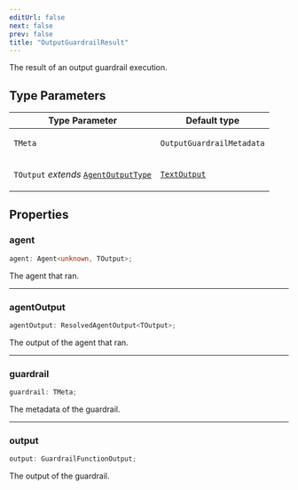 ```yaml
---
editUrl: false
next: false
prev: false
title: "OutputGuardrailResult"
---
```


The result of an output guardrail execution.

## Type Parameters

<table>
<thead>
<tr>
<th>Type Parameter</th>
<th>Default type</th>
</tr>
</thead>
<tbody>
<tr>
<td>

`TMeta`

</td>
<td>

`OutputGuardrailMetadata`

</td>
</tr>
<tr>
<td>

`TOutput` *extends* [`AgentOutputType`](/openai-agents-js/openai/agents-core/type-aliases/agentoutputtype/)

</td>
<td>

[`TextOutput`](/openai-agents-js/openai/agents-core/type-aliases/textoutput/)

</td>
</tr>
</tbody>
</table>

## Properties

### agent

```ts
agent: Agent<unknown, TOutput>;
```

The agent that ran.

***

### agentOutput

```ts
agentOutput: ResolvedAgentOutput<TOutput>;
```

The output of the agent that ran.

***

### guardrail

```ts
guardrail: TMeta;
```

The metadata of the guardrail.

***

### output

```ts
output: GuardrailFunctionOutput;
```

The output of the guardrail.
